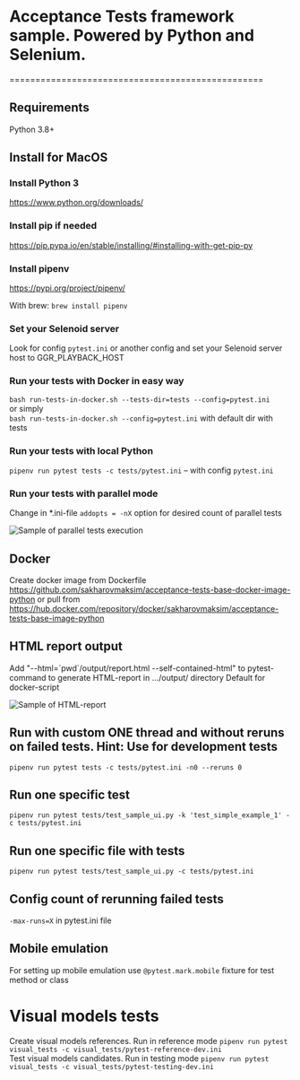 # Acceptance Tests framework sample. Powered by Python and Selenium.
=================================================
## Requirements
Python 3.8+

## Install for MacOS
### Install Python 3
https://www.python.org/downloads/

### Install pip if needed
https://pip.pypa.io/en/stable/installing/#installing-with-get-pip-py

### Install pipenv
https://pypi.org/project/pipenv/  

With brew: `brew install pipenv`

### Set your Selenoid server
Look for config `pytest.ini` or another config and set your Selenoid server host to GGR_PLAYBACK_HOST

### Run your tests with Docker in easy way
`bash run-tests-in-docker.sh --tests-dir=tests --config=pytest.ini`  
or simply  
`bash run-tests-in-docker.sh --config=pytest.ini` with default dir with tests

### Run your tests with local Python
`pipenv run pytest tests -c tests/pytest.ini` – with config `pytest.ini`

### Run your tests with parallel mode
Change in *.ini-file `addopts = -nX` option for desired count of parallel tests

![Sample of parallel tests execution](images/parallel_tests.png)

## Docker
Create docker image from Dockerfile https://github.com/sakharovmaksim/acceptance-tests-base-docker-image-python or pull from https://hub.docker.com/repository/docker/sakharovmaksim/acceptance-tests-base-image-python

## HTML report output
Add "--html=\`pwd\`/output/report.html --self-contained-html" to pytest-command to generate HTML-report in .../output/ directory
Default for docker-script

![Sample of HTML-report](images/report_new.png)

## Run with custom ONE thread and without reruns on failed tests. Hint: Use for development tests
`pipenv run pytest tests -c tests/pytest.ini -n0 --reruns 0`

## Run one specific test
`pipenv run pytest tests/test_sample_ui.py -k 'test_simple_example_1' -c tests/pytest.ini`

## Run one specific file with tests
`pipenv run pytest tests/test_sample_ui.py -c tests/pytest.ini`

## Config count of rerunning failed tests
`-max-runs=X` in pytest.ini file

## Mobile emulation
For setting up mobile emulation use `@pytest.mark.mobile` fixture for test method or class

# Visual models tests
Create visual models references. Run in reference mode `pipenv run pytest visual_tests -c visual_tests/pytest-reference-dev.ini`  
Test visual models candidates. Run in testing mode `pipenv run pytest visual_tests -c visual_tests/pytest-testing-dev.ini`